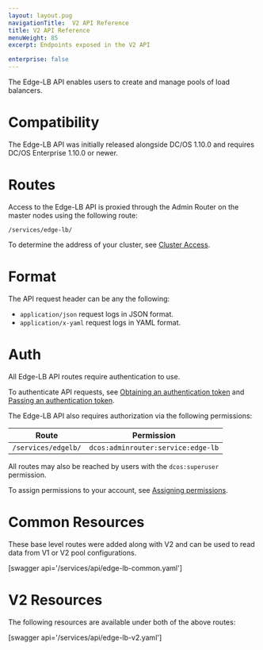 ```yaml
---
layout: layout.pug
navigationTitle:  V2 API Reference
title: V2 API Reference
menuWeight: 85
excerpt: Endpoints exposed in the V2 API

enterprise: false
---
```


The Edge-LB API enables users to create and manage pools of load balancers.

# Compatibility

The Edge-LB API was initially released alongside DC/OS 1.10.0 and requires DC/OS Enterprise 1.10.0 or newer.

# Routes

Access to the Edge-LB API is proxied through the Admin Router on the master nodes using the following route:

```
/services/edge-lb/
```

To determine the address of your cluster, see [Cluster Access](/1.10/api/access/).

# Format

The API request header can be any the following:

- `application/json` request logs in JSON format.
- `application/x-yaml` request logs in YAML format.

# Auth

All Edge-LB API routes require authentication to use.

To authenticate API requests, see [Obtaining an authentication token](/1.10/security/iam-api/#obtaining-an-authentication-token) and [Passing an authentication token](/1.10/security/iam-api/#passing-an-authentication-token).

The Edge-LB API also requires authorization via the following permissions:

| Route | Permission |
|-------|----------|
| `/services/edgelb/` | `dcos:adminrouter:service:edge-lb` |

All routes may also be reached by users with the `dcos:superuser` permission.

To assign permissions to your account, see [Assigning permissions](/1.10/security/perms-reference/).

# Common Resources

These base level routes were added along with V2 and can be used to read data from V1 or V2 pool configurations.

[swagger api='/services/api/edge-lb-common.yaml']

# V2 Resources

The following resources are available under both of the above routes:

[swagger api='/services/api/edge-lb-v2.yaml']
